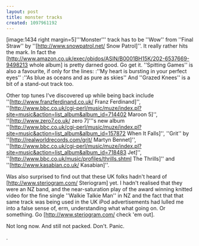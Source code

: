 ```yaml
---
layout: post
title: monster tracks
created: 1097961192
---
```

[image:1434 right margin=5]'''Monster''' track has to be ''Wow'' from ''Final Straw'' by ''[http://www.snowpatrol.net/ Snow Patrol]''.  It really rather hits the mark.  In fact the [http://www.amazon.co.uk/exec/obidos/ASIN/B0001BH15K/202-6537669-9498213 whole album] is pretty darned good.  Go get it.  ''Spitting Games'' is also a favourite, if only for the lines:
:''My heart is bursting in your perfect eyes''
:''As blue as oceans and as pure as skies''
And ''Grazed Knees'' is a bit of a stand-out track too.

<!--break-->

Other top tunes I've discovered up while being back include ''[http://www.franzferdinand.co.uk/ Franz Ferdinand]'', ''[http://www.bbc.co.uk/cgi-perl/music/muze/index.pl?site=music&action=list_album&album_id=714402 Maroon 5]'', ''[http://www.zero7.co.uk/ zero 7]'''s new album ''[http://www.bbc.co.uk/cgi-perl/music/muze/index.pl?site=music&action=list_album&album_id=157872 When It Falls]'', ''Grit'' by ''[http://realworldrecords.com/grit/ Martyn Bennet]'', ''[http://www.bbc.co.uk/cgi-perl/music/muze/index.pl?site=music&action=list_album&album_id=718483 Jet]'', ''[http://www.bbc.co.uk/music/profiles/thrills.shtml The Thrills]'' and ''[http://www.kasabian.co.uk/ Kasabian]''.

Was also surprised to find out that these UK folks hadn't heard of [http://www.steriogram.com/ Steriogram] yet.  I hadn't realised that they were an NZ band, and the near-saturation play of the award winning knitted video for the fine single ''Walkie Talkie Man'' in NZ and the fact that that same track was being used in the UK iPod advertisements had lulled me into a false sense of, erm, understanding what what going on.  Or something.  Go [http://www.steriogram.com/ check 'em out].

Not long now.  And still not packed.  Don't. Panic.


.
